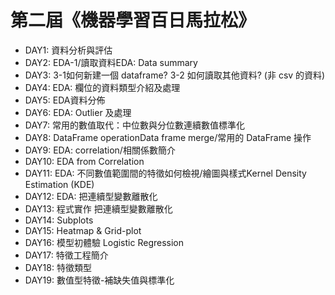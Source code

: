 # 第二屆《機器學習百日馬拉松》
*  DAY1: 資料分析與評估
*  DAY2: EDA-1/讀取資料EDA: Data summary
*  DAY3: 3-1如何新建一個 dataframe? 3-2 如何讀取其他資料? (非 csv 的資料)
*  DAY4: EDA: 欄位的資料類型介紹及處理
*  DAY5: EDA資料分佈
*  DAY6: EDA: Outlier 及處理
*  DAY7: 常用的數值取代：中位數與分位數連續數值標準化
*  DAY8: DataFrame operationData frame merge/常用的 DataFrame 操作
*  DAY9: EDA: correlation/相關係數簡介
* DAY10: EDA from Correlation 
* DAY11: EDA: 不同數值範圍間的特徵如何檢視/繪圖與樣式Kernel Density Estimation (KDE)
* DAY12: EDA: 把連續型變數離散化
* DAY13: 程式實作 把連續型變數離散化
* DAY14: Subplots
* DAY15: Heatmap & Grid-plot
* DAY16: 模型初體驗 Logistic Regression
* DAY17: 特徵工程簡介
* DAY18: 特徵類型
* DAY19: 數值型特徵-補缺失值與標準化